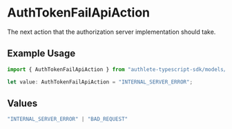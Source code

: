 # AuthTokenFailApiAction

The next action that the authorization server implementation should take.

## Example Usage

```typescript
import { AuthTokenFailApiAction } from "authlete-typescript-sdk/models/operations";

let value: AuthTokenFailApiAction = "INTERNAL_SERVER_ERROR";
```

## Values

```typescript
"INTERNAL_SERVER_ERROR" | "BAD_REQUEST"
```